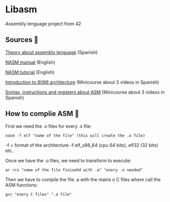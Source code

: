 # Libasm
Assembly lenguage project from 42

## Sources :page_facing_up:
[Theory about assembly lenguage](http://cv.uoc.edu/annotation/8255a8c320f60c2bfd6c9f2ce11b2e7f/619469/PID_00218273/PID_00218273.html#w31aac15b9c17c17) (Spanish)

[NASM manual](https://www.nasm.us/doc/nasmdoci.html) (English)

[NASM tutorial](https://cs.lmu.edu/~ray/notes/nasmtutorial/) (English)

[Introduction to 8086 architecture](https://www.youtube.com/watch?v=fLutXVgrh1s&t=5s) (Minicourse about 3 videos in Spanish)

[Syntax, instructions and registers about ASM](https://www.youtube.com/watch?v=EkfysK51Xic&list=PLXUmoNhKVPGdK9W6ZYksQzBqcyUMDR86M&index=33&t=64s) (Minicourse about 3 videos in Spanish)

## How to complie ASM :rocket:
First we need the .o files for every .s file:
```linux
nasm -f elf "name of the file" (this will create the .o file)
```
-f = format of the architecture -f elf_x86_64 (cpu 64 bits), elf32 (32 bits) etc..

Once we have the .o files, we need to transform to execute:
```linux
ar rcs "name of the file finisehd with .a" "every .o needed"
```

Then we have to compile the file .a with the mains o C files where call the ASM functions:
```linux
gcc "every C files" ".a file"
```
